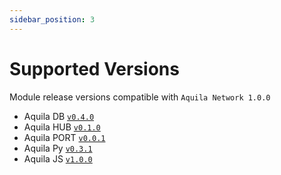 ```yaml
---
sidebar_position: 3
---
```


# Supported Versions

Module release versions compatible with `Aquila Network 1.0.0`

- Aquila DB [`v0.4.0`](https://github.com/Aquila-Network/AquilaDB/releases/tag/v0.4.0)
- Aquila HUB [`v0.1.0`](https://github.com/Aquila-Network/AquilaHub/releases/tag/v0.1.0)
- Aquila PORT [`v0.0.1`](https://github.com/Aquila-Network/AquilaPort/releases/tag/v0.0.1)
- Aquila Py [`v0.3.1`](https://github.com/Aquila-Network/AquilaPy/releases/tag/v0.3.1)
- Aquila JS [`v1.0.0`](https://github.com/Aquila-Network/AquilaJS/releases/tag/v1.0.0)